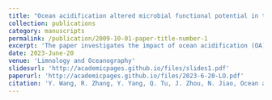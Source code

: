 ```yaml
---
title: "Ocean acidification altered microbial functional potential in the Arctic Ocean"
collection: publications
category: manuscripts
permalink: /publication/2009-10-01-paper-title-number-1
excerpt: 'The paper investigates the impact of ocean acidification (OA) on the microbial functional potential in the Arctic Ocean. Using high-throughput functional gene microarray technology (GeoChip 4), the study examines the functional gene structure and diversity of bacterioplankton under different pCO2 levels. The findings reveal that elevated pCO2 levels lead to higher evenness and stability in microbial functional genes, with more complex and stable molecular ecological networks. Additionally, there is an increase in the average abundance of genes involved in key metabolic processes such as carbon degradation, methane oxidation, nitrogen fixation, and sulfide reduction. These results suggest that OA significantly influences the metabolic potential of bacterioplankton, potentially altering biogeochemical cycling in the future.'
date: 2023-June-20
venue: 'Limnology and Oceanography'
slidesurl: 'http://academicpages.github.io/files/slides1.pdf'
paperurl: 'http://academicpages.github.io/files/2023-6-20-LO.pdf'
citation: 'Y. Wang, R. Zhang, Y. Yang, Q. Tu, J. Zhou, N. Jiao, Ocean acidification altered microbial functional potential in the Arctic Ocean. Limnol. Oceanogr. 68, S217–S229 (2023).'
---
```


